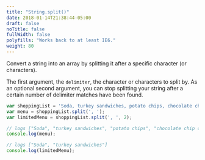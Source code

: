 ```yaml
---
title: "String.split()"
date: 2018-01-14T21:38:44-05:00
draft: false
noTitle: false
fullWidth: false
polyfills: "Works back to at least IE6."
weight: 80
---
```


Convert a string into an array by splitting it after a specific character (or characters).

The first argument, the `delimiter`, the character or characters to split by. As an optional second argument, you can stop splitting your string after a certain number of delimiter matches have been found.

```javascript
var shoppingList = 'Soda, turkey sandwiches, potato chips, chocolate chip cookies';
var menu = shoppingList.split(', ');
var limitedMenu = shoppingList.split(', ', 2);

// logs ["Soda", "turkey sandwiches", "potato chips", "chocolate chip cookies"]
console.log(menu);

// logs ["Soda", "turkey sandwiches"]
console.log(limitedMenu);
```